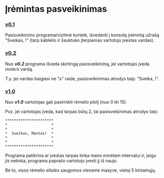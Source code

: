 # Įrėmintas pasveikinimas

### [v0.1](https://github.com/MantasM2001/VU-OP-Nr.1-Iremintas-Pasveikinimas/releases/tag/v0.1)

Pasisveikinimo programa/vizitinė kortelė, išvedanti į konsolę įrėmintą užrašą "Sveikas, !" (tarp kablelio ir šauktuko įterpiamas vartotojo įvestas vardas).

### [v0.2](https://github.com/MantasM2001/VU-OP-Nr.1-Iremintas-Pasveikinimas/releases/tag/v0.2)
Nuo ***v0.2*** programa išveda skirtingą pasisveikinimą, jei vartotojas įveda moters vardą.

*T.y.* jei vardas baigiasi ne "s" raide, pasisveikinimas atrodys taip: "Sveika, !".

### [v1.0](https://github.com/MantasM2001/VU-OP-Nr.1-Iremintas-Pasveikinimas/releases/tag/v0.1)
Nuo ***v1.0*** vartotojas gali pasirinkti rėmelio plotį (nuo 0 iki 15).

Pvz. jei vartotojas įveda, kad tarpas būtų 2, tai pasisveikinimas atrodys taip:

```shell
**********************
*                    *
*                    *
*  Sveikas, Mantas!  *
*                    *
*                    *
**********************
```
Programa patikrina ar įvestas tarpas tinka mano minėtam intervalui ir, jeigu jis netinka, programa paprašo vartotojo įvesti jį iš naujo.

Be to, visos rėmelio eilutės saugomos viename masyve, vietoj 5 kintamųjų.
